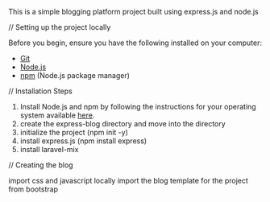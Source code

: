 This is a simple blogging platform project built using express.js and node.js

// Setting up the project locally

Before you begin, ensure you have the following installed on your computer:
- [Git](https://git-scm.com/)
- [Node.js](https://nodejs.org/)
- [npm](https://www.npmjs.com/) (Node.js package manager)

// Installation Steps
1. Install Node.js and npm by following the instructions for your operating system available [here](https://nodejs.org/).
2. create the express-blog directory and move into the directory
3. initialize the project (npm init -y)
4. install express.js (npm install express)
5. install laravel-mix

// Creating the blog

import css and javascript locally
import the blog template for the project from bootstrap